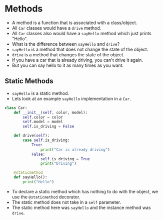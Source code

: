 # Methods
+ A method is a function that is associated with a class/object.
+ All `Car` classes would have a `drive` method.
+ All `Car` classes also would have a `sayHello` method which just prints "Hello".
+ What is the difference between `sayHello` and `drive`?
+ `sayHello` is a method that does not change the state of the object.
+ `drive` is a method that changes the state of the object.
+ If you have a car that is already driving, you can't drive it again.
+ But you can say hello to it as many times as you want.

## Static Methods
+ `sayHello` is a static method.
+ Lets look at an example `sayHello` implementation in a `Car`.
```python
class Car:
    def __init__(self, color, model):
        self.color = color
        self.model = model
        self.is_driving = False

    def drive(self):
        case self.is_driving:
            True:
                print("Car is already driving")
            False:
                self.is_driving = True
                print("Driving")

    @staticmethod
    def sayHello():
        print("Hello")
```

+ To declare a static method which has nothing to do with the object, we use the `@staticmethod` decorator.
+ The static method does not take in a `self` parameter.
+ The static method here was `sayHello` and the instance method was `drive`.
